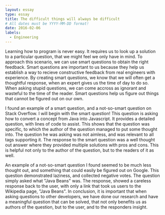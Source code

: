 ```yaml
---
layout: essay
type: essay
title: The difficult things will always be difficult
# All dates must be YYYY-MM-DD format!
date: 2016-02-06
labels:
  - Engineering
---
```


Learning how to program is never easy. It requires us to look up a solution to a particular question, that we might feel we only have in mind. To approach this scenario, we can use smart questions to obtain the right feedback. Smart questions are important to us because they help us establish a way to recieve constructive feedback from real engineers with experience. By creating smart questions, we know that we will often get a thoughtful response, when an expert gives us the time of day to do so. When asking stupid questions, we can come accross as ignorant and wasteful to the time of the reader. Smart questions help us figure out things that cannot be figured out on our own.

I found an example of a smart question, and a not-so-smart question on Stack Overflow. I will begin with the smart question! This question is asking how to convert a concept from Java into Javascript. It provides a detailed question, with lines of code to assist. This shows that the question was specific, to which the author of the question managed to put some thought into. The question he was asking was not aimless, and was relevant to all tags supporting it. The response to the smart question was a well thought out answer where they provided multiple solutions with pros and cons. This is helpful not only to the author of the question, but to the readers of it as well.

An example of a not-so-smart question I found seemed to be much less thought out, and something that could easily be figured out on Google. This question demonstrated laziness, and collected negative votes. The question simply asked what "Java Beans" was. The response, showed a careless response back to the user, with only a link that took us users to the Wikipedia page, "Java Beans". In conclusion, it is important that when asking questions to other developers, we have done our research and have a meaningful question that can be solved, that not only benefits us as authors of the question, but to the user, and to the responders insight. 
